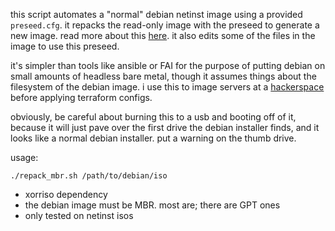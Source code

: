 this script automates a "normal" debian netinst image using a provided `preseed.cfg`. it repacks the read-only image with the preseed to generate a new image. read more about this [here](https://wiki.debian.org/ManipulatingISOs#remaster). it also edits some of the files in the image to use this preseed.

it's simpler than tools like ansible or FAI for the purpose of putting debian on small amounts of headless bare metal, though it assumes things about the filesystem of the debian image. i use this to image servers at a [hackerspace](https://devhack.net) before applying terraform configs.

obviously, be careful about burning this to a usb and booting off of it, because it will just pave over the first drive the debian installer finds, and it looks like a normal debian installer. put a warning on the thumb drive.

usage:

`./repack_mbr.sh /path/to/debian/iso`

- xorriso dependency
- the debian image must be MBR. most are; there are GPT ones
- only tested on netinst isos

